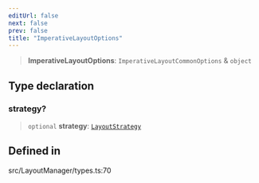 ```yaml
---
editUrl: false
next: false
prev: false
title: "ImperativeLayoutOptions"
---
```


> **ImperativeLayoutOptions**: `ImperativeLayoutCommonOptions` & `object`

## Type declaration

### strategy?

> `optional` **strategy**: [`LayoutStrategy`](/api/classes/layoutstrategy/)

## Defined in

src/LayoutManager/types.ts:70
